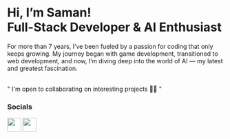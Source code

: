 <h1 align="left">
Hi, I’m Saman!
</br>
 Full-Stack Developer & AI Enthusiast
</h1>

<!-- -------------------- -->   

<p align="left">
For more than 7 years, I’ve been fueled by a passion for coding that only keeps growing. My journey began with game development, transitioned to web development, and now, I’m diving deep into the world of AI — my latest and greatest fascination.</p>
 
<br/>
" I'm open to collaborating on interesting projects 🤝🏻 "
   

### Socials
                  
<p align="left"> <a href="https://www.github.com/Samanmanesh" target="_blank" rel="noreferrer"><img src="https://raw.githubusercontent.com/danielcranney/readme-generator/main/public/icons/socials/github-dark.svg" width="32" height="32" /></a> <a href="https://www.linkedin.com/in/saman-manesh-softwaredeveloper/" target="_blank" rel="noreferrer"><img src="https://raw.githubusercontent.com/danielcranney/readme-generator/main/public/icons/socials/linkedin.svg" width="32" height="32" /></a></p>



